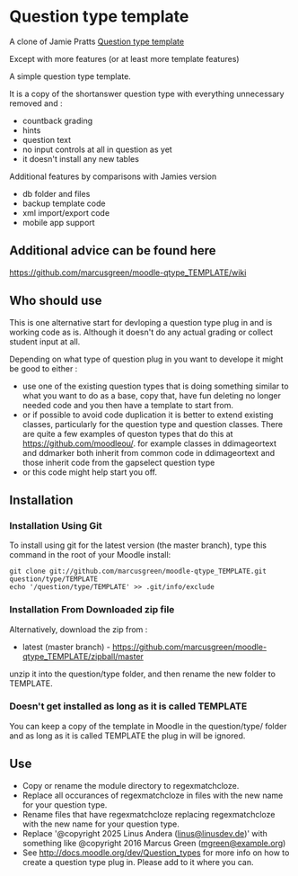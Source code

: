 # Question type template

A clone of Jamie Pratts [Question type template](https://github.com/jamiepratt/moodle-qtype_TEMPLATE)

Except with more features (or at least more template features)

A simple question type template.

It is a copy of the shortanswer question type with everything unnecessary removed and :

* countback grading
* hints
* question text
* no input controls at all in question as yet
* it doesn't install any new tables

Additional features by comparisons with Jamies version

* db folder and files
* backup template code
* xml import/export code
* mobile app support

## Additional advice can be found here 

https://github.com/marcusgreen/moodle-qtype_TEMPLATE/wiki

## Who should use

This is one alternative start for devloping a question type plug in and is working code as is. Although it doesn't do any actual
grading or collect student input at all.

Depending on what type of question plug in you want to develope it might be good to either :

* use one of the existing question types that is doing something similar to what you want to do as a base, copy that,
have fun deleting no longer needed code and you then have a template to start from.
* or if possible to avoid code duplication it is better to extend existing classes, particularly for the question type and
question classes. There are quite a few examples of queston types that do this at https://github.com/moodleou/.
        for example classes in ddimageortext and ddmarker both inherit from common code in ddimageortext and those inherit code from the gapselect question type
* or this code might help start you off.

## Installation

### Installation Using Git 

To install using git for the latest version (the master branch), type this command in the
root of your Moodle install:

    git clone git://github.com/marcusgreen/moodle-qtype_TEMPLATE.git question/type/TEMPLATE
    echo '/question/type/TEMPLATE' >> .git/info/exclude

### Installation From Downloaded zip file

Alternatively, download the zip from :

* latest (master branch) - https://github.com/marcusgreen/moodle-qtype_TEMPLATE/zipball/master

unzip it into the question/type folder, and then rename the new folder to TEMPLATE.

### Doesn't get installed as long as it is called TEMPLATE

You can keep a copy of the template in Moodle in the question/type/ folder and as long as it is called TEMPLATE the plug in will
be ignored.

## Use

* Copy or rename the module directory to regexmatchcloze.
* Replace all occurances of regexmatchcloze in files with the new name for your question type.
* Rename files that have regexmatchcloze replacing regexmatchcloze with the new name for your question type.
* Replace '@copyright  2025 Linus Andera (linus@linusdev.de)' with something like @copyright  2016 Marcus Green (mgreen@example.org)
* See http://docs.moodle.org/dev/Question_types for more info on how to create a question type plug in. Please add to it where
 you can.
